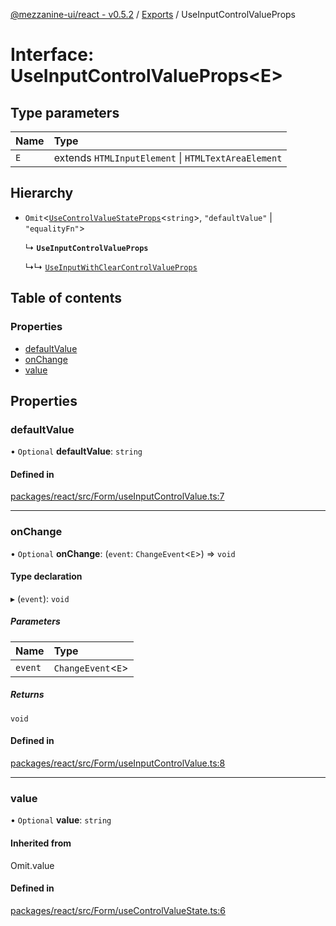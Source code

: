 [@mezzanine-ui/react - v0.5.2](../README.md) / [Exports](../modules.md) / UseInputControlValueProps

# Interface: UseInputControlValueProps<E\>

## Type parameters

| Name | Type |
| :------ | :------ |
| `E` | extends `HTMLInputElement` \| `HTMLTextAreaElement` |

## Hierarchy

- `Omit`<[`UseControlValueStateProps`](usecontrolvaluestateprops.md)<`string`\>, ``"defaultValue"`` \| ``"equalityFn"``\>

  ↳ **`UseInputControlValueProps`**

  ↳↳ [`UseInputWithClearControlValueProps`](useinputwithclearcontrolvalueprops.md)

## Table of contents

### Properties

- [defaultValue](useinputcontrolvalueprops.md#defaultvalue)
- [onChange](useinputcontrolvalueprops.md#onchange)
- [value](useinputcontrolvalueprops.md#value)

## Properties

### defaultValue

• `Optional` **defaultValue**: `string`

#### Defined in

[packages/react/src/Form/useInputControlValue.ts:7](https://github.com/Mezzanine-UI/mezzanine/blob/83e0173/packages/react/src/Form/useInputControlValue.ts#L7)

___

### onChange

• `Optional` **onChange**: (`event`: `ChangeEvent`<`E`\>) => `void`

#### Type declaration

▸ (`event`): `void`

##### Parameters

| Name | Type |
| :------ | :------ |
| `event` | `ChangeEvent`<`E`\> |

##### Returns

`void`

#### Defined in

[packages/react/src/Form/useInputControlValue.ts:8](https://github.com/Mezzanine-UI/mezzanine/blob/83e0173/packages/react/src/Form/useInputControlValue.ts#L8)

___

### value

• `Optional` **value**: `string`

#### Inherited from

Omit.value

#### Defined in

[packages/react/src/Form/useControlValueState.ts:6](https://github.com/Mezzanine-UI/mezzanine/blob/83e0173/packages/react/src/Form/useControlValueState.ts#L6)

